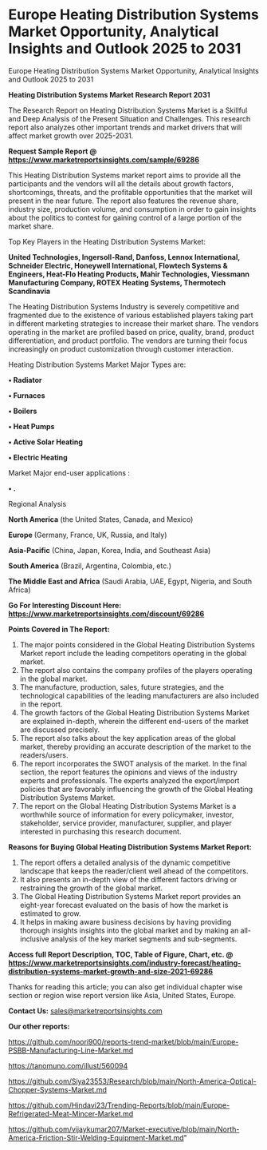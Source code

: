# Europe Heating Distribution Systems Market Opportunity, Analytical Insights and Outlook 2025 to 2031
Europe Heating Distribution Systems Market Opportunity, Analytical Insights and Outlook 2025 to 2031

<strong>Heating Distribution Systems Market Research Report 2031</strong>

The Research Report on Heating Distribution Systems Market is a Skillful and Deep Analysis of the Present Situation and Challenges. This research report also analyzes other important trends and market drivers that will affect market growth over 2025-2031.

<strong>Request Sample Report @ <a href=https://www.marketreportsinsights.com/sample/69286>https://www.marketreportsinsights.com/sample/69286</a></strong>

This Heating Distribution Systems market report aims to provide all the participants and the vendors will all the details about growth factors, shortcomings, threats, and the profitable opportunities that the market will present in the near future. The report also features the revenue share, industry size, production volume, and consumption in order to gain insights about the politics to contest for gaining control of a large portion of the market share.

Top Key Players in the Heating Distribution Systems Market:

<strong>United Technologies, Ingersoll-Rand, Danfoss, Lennox International, Schneider Electric, Honeywell International, Flowtech Systems & Engineers, Heat-Flo Heating Products, Mahir Technologies, Viessmann Manufacturing Company, ROTEX Heating Systems, Thermotech Scandinavia</strong>

The Heating Distribution Systems Industry is severely competitive and fragmented due to the existence of various established players taking part in different marketing strategies to increase their market share. The vendors operating in the market are profiled based on price, quality, brand, product differentiation, and product portfolio. The vendors are turning their focus increasingly on product customization through customer interaction.

Heating Distribution Systems Market Major Types are:

<strong>• Radiator

• Furnaces

• Boilers

• Heat Pumps

• Active Solar Heating

• Electric Heating</strong>

Market Major end-user applications :

<strong>• .</strong>

Regional Analysis

</u><strong><b>North America</b></strong> (the United States, Canada, and Mexico)

<strong><b>Europe </b></strong>(Germany, France, UK, Russia, and Italy)

<strong><b>Asia-Pacific</b></strong> (China, Japan, Korea, India, and Southeast Asia)

<strong><b>South America</b></strong> (Brazil, Argentina, Colombia, etc.)

<strong><b>The Middle East and Africa</b></strong> (Saudi Arabia, UAE, Egypt, Nigeria, and South Africa)

<strong>Go For Interesting Discount Here: <a href=https://www.marketreportsinsights.com/discount/69286>https://www.marketreportsinsights.com/discount/69286</a></strong>

<strong>Points Covered in The Report:</strong>
<ol>
  <li>The major points considered in the Global Heating Distribution Systems Market report include the leading competitors operating in the global market.</li>
  <li>The report also contains the company profiles of the players operating in the global market.</li>
  <li>The manufacture, production, sales, future strategies, and the technological capabilities of the leading manufacturers are also included in the report.</li>
  <li>The growth factors of the Global Heating Distribution Systems Market are explained in-depth, wherein the different end-users of the market are discussed precisely.</li>
  <li>The report also talks about the key application areas of the global market, thereby providing an accurate description of the market to the readers/users.</li>
  <li>The report incorporates the SWOT analysis of the market. In the final section, the report features the opinions and views of the industry experts and professionals. The experts analyzed the export/import policies that are favorably influencing the growth of the Global Heating Distribution Systems Market.</li>
  <li>The report on the Global Heating Distribution Systems Market is a worthwhile source of information for every policymaker, investor, stakeholder, service provider, manufacturer, supplier, and player interested in purchasing this research document.</li>
</ol>
<strong>Reasons for Buying Global Heating Distribution Systems Market Report:</strong>

<ol>
  <li>The report offers a detailed analysis of the dynamic competitive landscape that keeps the reader/client well ahead of the competitors.</li>
  <li>It also presents an in-depth view of the different factors driving or restraining the growth of the global market.</li>
  <li>The Global Heating Distribution Systems Market report provides an eight-year forecast evaluated on the basis of how the market is estimated to grow.</li>
  <li>It helps in making aware business decisions by having providing thorough insights insights into the global market and by making an all-inclusive analysis of the key market segments and sub-segments.</li>
</ol>
<strong>Access full Report Description, TOC, Table of Figure, Chart, etc. @ <a href=https://www.marketreportsinsights.com/industry-forecast/heating-distribution-systems-market-growth-and-size-2021-69286>https://www.marketreportsinsights.com/industry-forecast/heating-distribution-systems-market-growth-and-size-2021-69286</a></strong>


Thanks for reading this article; you can also get individual chapter wise section or region wise report version like Asia, United States, Europe.

<strong>Contact Us:</strong>
sales@marketreportsinsights.com

<strong>Our other reports:</strong>

<a href=https://github.com/noori900/reports-trend-market/blob/main/Europe-PSBB-Manufacturing-Line-Market.md>https://github.com/noori900/reports-trend-market/blob/main/Europe-PSBB-Manufacturing-Line-Market.md</a>

<a href=https://tanomuno.com/illust/560094>https://tanomuno.com/illust/560094</a>

<a href=https://github.com/Siya23553/Research/blob/main/North-America-Optical-Chopper-Systems-Market.md>https://github.com/Siya23553/Research/blob/main/North-America-Optical-Chopper-Systems-Market.md</a>

<a href=https://github.com/Hindavi23/Trending-Reports/blob/main/Europe-Refrigerated-Meat-Mincer-Market.md>https://github.com/Hindavi23/Trending-Reports/blob/main/Europe-Refrigerated-Meat-Mincer-Market.md</a>

<a href=https://github.com/vijaykumar207/Market-executive/blob/main/North-America-Friction-Stir-Welding-Equipment-Market.md>https://github.com/vijaykumar207/Market-executive/blob/main/North-America-Friction-Stir-Welding-Equipment-Market.md</a>"
